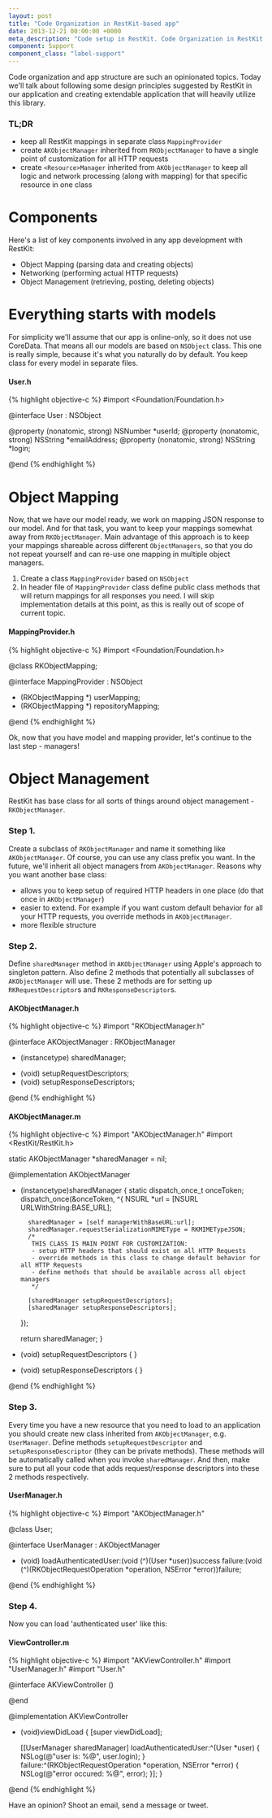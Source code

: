 ```yaml
---
layout: post
title: "Code Organization in RestKit-based app"
date: 2013-12-21 00:00:00 +0000
meta_description: "Code setup in RestKit. Code Organization in RestKit. Best RestKit setup. Blog post about creating flexible and maintainable ios app with RestKit"
component: Support
component_class: "label-support"
---
```

Code organization and app structure are such an opinionated topics. Today we'll talk about following some design principles suggested by RestKit in our application and creating extendable application that will heavily utilize this library.

### TL;DR
* keep all RestKit mappings in separate class `MappingProvider`
* create `AKObjectManager` inherited from `RKObjectManager` to have a single point of customization for all HTTP requests
* create `<Resource>Manager` inherited from `AKObjectManager` to keep all logic and network processing (along with mapping) for that specific resource in one class

# Components
Here's a list of key components involved in any app development with RestKit:

- Object Mapping (parsing data and creating objects)
- Networking (performing actual HTTP requests)
- Object Management (retrieving, posting, deleting objects)

# Everything starts with models
For simplicity we'll assume that our app is online-only, so it does not use CoreData. That means all our models are based on `NSObject` class.
This one is really simple, because it's what you naturally do by default. You keep class for every model in separate files.

#### User.h
{% highlight objective-c %}
#import <Foundation/Foundation.h>

@interface User : NSObject

@property (nonatomic, strong) NSNumber *userId;
@property (nonatomic, strong) NSString *emailAddress;
@property (nonatomic, strong) NSString *login;

@end
{% endhighlight %}

# Object Mapping
Now, that we have our model ready, we work on mapping JSON response to our model. And for that task, you want to keep your mappings somewhat away from `RKObjectManager`.
Main advantage of this approach is to keep your mappings shareable across different `ObjectManagers`, so that you do not repeat yourself and can re-use one mapping in multiple object managers.

1. Create a class `MappingProvider` based on `NSObject`
2. In header file of `MappingProvider` class define public class methods that will return mappings for all responses you need.
I will skip implementation details at this point, as this is really out of scope of current topic.

#### MappingProvider.h
{% highlight objective-c %}
#import <Foundation/Foundation.h>

@class RKObjectMapping;

@interface MappingProvider : NSObject

+ (RKObjectMapping *) userMapping;
+ (RKObjectMapping *) repositoryMapping;

@end
{% endhighlight %}

Ok, now that you have model and mapping provider, let's continue to the last step - managers!

# Object Management
RestKit has base class for all sorts of things around object management - `RKObjectManager`.

### Step 1. 
Create a subclass of `RKObjectManager` and name it something like `AKObjectManager`. Of course, you can use any class prefix you want. In the future, we'll inherit all object managers from `AKObjectManager`. Reasons why you want another base class:

- allows you to keep setup of required HTTP headers in one place (do that once in `AKObjectManager`)
- easier to extend. For example if you want custom default behavior for all your HTTP requests, you override methods in `AKObjectManager`.
- more flexible structure


### Step 2. 
Define `sharedManager` method in `AKObjectManager` using Apple's approach to singleton pattern. Also define 2 methods that potentially all subclasses of `AKObjectManager` will use. These 2 methods are for setting up `RKRequestDescriptor`s and `RKResponseDescriptor`s.

#### AKObjectManager.h
{% highlight objective-c %}
#import "RKObjectManager.h"

@interface AKObjectManager : RKObjectManager

+ (instancetype) sharedManager;

- (void) setupRequestDescriptors;
- (void) setupResponseDescriptors;

@end
{% endhighlight %}

#### AKObjectManager.m
{% highlight objective-c %}
#import "AKObjectManager.h"
#import <RestKit/RestKit.h>

static AKObjectManager *sharedManager = nil;

@implementation AKObjectManager

+ (instancetype)sharedManager {
    static dispatch_once_t onceToken;
    dispatch_once(&onceToken, ^{
        NSURL *url = [NSURL URLWithString:BASE_URL];

        sharedManager = [self managerWithBaseURL:url];
        sharedManager.requestSerializationMIMEType = RKMIMETypeJSON;
        /*
         THIS CLASS IS MAIN POINT FOR CUSTOMIZATION:
         - setup HTTP headers that should exist on all HTTP Requests
         - override methods in this class to change default behavior for all HTTP Requests
         - define methods that should be available across all object managers
         */

        [sharedManager setupRequestDescriptors];
        [sharedManager setupResponseDescriptors];
    });

    return sharedManager;
}

- (void) setupRequestDescriptors {
}

- (void) setupResponseDescriptors {
}

@end
{% endhighlight %}

### Step 3.
Every time you have a new resource that you need to load to an application you should create new class inherited from `AKObjectManager`, e.g. `UserManager`. Define methods `setupRequestDescriptor` and `setupResponseDescriptor` (they can be private methods). These methods will be automatically called when you invoke `sharedManager`. And then, make sure to put all your code that adds request/response descriptors into these 2 methods respectively.
 
#### UserManager.h
{% highlight objective-c %}
#import "AKObjectManager.h"

@class User;

@interface UserManager : AKObjectManager

- (void) loadAuthenticatedUser:(void (^)(User *user))success failure:(void (^)(RKObjectRequestOperation *operation, NSError *error))failure;

@end
{% endhighlight %}

### Step 4. 
Now you can load 'authenticated user' like this:
#### ViewController.m
{% highlight objective-c %}
#import "AKViewController.h"
#import "UserManager.h"
#import "User.h"

@interface AKViewController ()

@end

@implementation AKViewController

- (void)viewDidLoad
{
    [super viewDidLoad];
    
    [[UserManager sharedManager] loadAuthenticatedUser:^(User *user) {
        NSLog(@"user is: %@", user.login);
    } failure:^(RKObjectRequestOperation *operation, NSError *error) {
        NSLog(@"error occured: %@", error);
    }];
}

@end
{% endhighlight %}

Have an opinion? Shoot an email, send a message or tweet.
